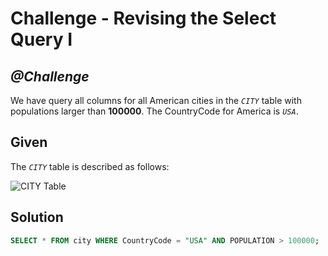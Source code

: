 # Challenge - Revising the Select Query I

## *@Challenge*

We have query all columns for all American cities in the *`CITY`* table with populations larger than **100000**. The CountryCode for America is *`USA`*.

## Given
The *`CITY`* table is described as follows:

![CITY Table](https://s3.amazonaws.com/hr-challenge-images/8137/1449729804-f21d187d0f-CITY.jpg)


## Solution
```sql
SELECT * FROM city WHERE CountryCode = "USA" AND POPULATION > 100000;
```
